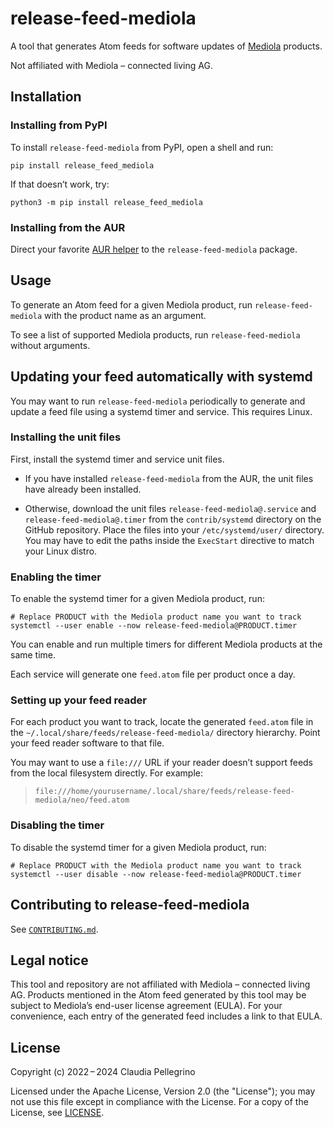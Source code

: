 # release-feed-mediola

A tool that generates Atom feeds for software updates of
[Mediola](https://www.mediola.com/) products.

Not affiliated with Mediola – connected living AG.

## Installation

### Installing from PyPI

To install `release-feed-mediola` from PyPI, open a shell and run:

```shell
pip install release_feed_mediola
```

If that doesn’t work, try:

```shell
python3 -m pip install release_feed_mediola
```

### Installing from the AUR

Direct your favorite
[AUR helper](https://wiki.archlinux.org/title/AUR_helpers) to the
`release-feed-mediola` package.

## Usage

To generate an Atom feed for a given Mediola product, run
`release-feed-mediola` with the product name as an argument.

To see a list of supported Mediola products, run
`release-feed-mediola` without arguments.

## Updating your feed automatically with systemd

You may want to run `release-feed-mediola` periodically to generate
and update a feed file using a systemd timer and service.
This requires Linux.

### Installing the unit files

First, install the systemd timer and service unit files.

- If you have installed `release-feed-mediola` from the AUR, the
  unit files have already been installed.

- Otherwise, download the unit files `release-feed-mediola@.service`
  and `release-feed-mediola@.timer` from the `contrib/systemd`
  directory on the GitHub repository. Place the files into your
  `/etc/systemd/user/` directory. You may have to edit the
  paths inside the `ExecStart` directive to match your Linux distro.

### Enabling the timer

To enable the systemd timer for a given Mediola product, run:

```shell
# Replace PRODUCT with the Mediola product name you want to track
systemctl --user enable --now release-feed-mediola@PRODUCT.timer
```

You can enable and run multiple timers for different Mediola
products at the same time.

Each service will generate one `feed.atom` file per product once a
day.

### Setting up your feed reader

For each product you want to track, locate the generated `feed.atom`
file in the `~/.local/share/feeds/release-feed-mediola/` directory
hierarchy. Point your feed reader software to that file.

You may want to use a `file:///` URL if your reader doesn’t support
feeds from the local filesystem directly. For example:

> `file:///home/yourusername/.local/share/feeds/release-feed-mediola/neo/feed.atom`

### Disabling the timer

To disable the systemd timer for a given Mediola product, run:

```shell
# Replace PRODUCT with the Mediola product name you want to track
systemctl --user disable --now release-feed-mediola@PRODUCT.timer
```

## Contributing to release-feed-mediola

See [`CONTRIBUTING.md`](https://github.com/claui/release-feed-mediola/blob/main/CONTRIBUTING.md).

## Legal notice

This tool and repository are not affiliated with Mediola – connected
living AG. Products mentioned in the Atom feed generated by this
tool may be subject to Mediola’s end-user license agreement (EULA).
For your convenience, each entry of the generated feed includes a
link to that EULA.

## License

Copyright (c) 2022 – 2024 Claudia Pellegrino

Licensed under the Apache License, Version 2.0 (the "License");
you may not use this file except in compliance with the License.
For a copy of the License, see [LICENSE](LICENSE).
